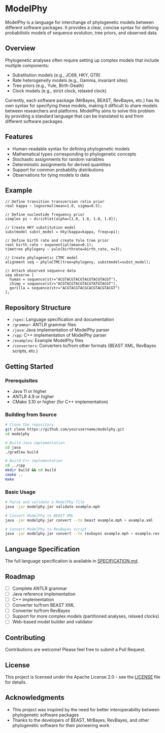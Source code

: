 # ModelPhy

ModelPhy is a language for interchange of phylogenetic models between different software packages. It provides a clear, concise syntax for defining probabilistic models of sequence evolution, tree priors, and observed data.

## Overview

Phylogenetic analyses often require setting up complex models that include multiple components:
- Substitution models (e.g., JC69, HKY, GTR)
- Rate heterogeneity models (e.g., Gamma, invariant sites)
- Tree priors (e.g., Yule, Birth-Death)
- Clock models (e.g., strict clock, relaxed clock)

Currently, each software package (MrBayes, BEAST, RevBayes, etc.) has its own syntax for specifying these models, making it difficult to share models between researchers and platforms. ModelPhy aims to solve this problem by providing a standard language that can be translated to and from different software packages.

## Features

- Human-readable syntax for defining phylogenetic models
- Mathematical types corresponding to phylogenetic concepts
- Stochastic assignments for random variables
- Deterministic assignments for derived quantities
- Support for common probability distributions
- Observations for tying models to data

## Example

```
// Define transition transversion ratio prior
real kappa ~ lognormal(mean=1.0, sigma=0.5);

// Define nucleotide frequency prior
simplex pi ~ dirichlet(alpha=[1.0, 1.0, 1.0, 1.0]);

// Create HKY substitution model
substmodel subst_model = hky(kappa=kappa, freqs=pi);

// Define birth rate and create Yule tree prior
real birth_rate ~ exponential(mean=0.1);
timetree phylogeny ~ yule(birthrate=birth_rate, n=3);

// Create phylogenetic CTMC model
alignment seq ~ phyloCTMC(tree=phylogeny, substmodel=subst_model);

// Attach observed sequence data
seq observe [ 
  human = sequence(str="ACGTACGTACGTACGTACGTACGT"),
  chimp = sequence(str="ACGTACGTACGTACGTATGTACGT"),
  gorilla = sequence(str="ACGTACGTACGCACGTACGTACGT")
];
```

## Repository Structure

- `/spec`: Language specification and documentation
- `/grammar`: ANTLR grammar files
- `/java`: Java implementation of ModelPhy parser
- `/cpp`: C++ implementation of ModelPhy parser
- `/examples`: Example ModelPhy files
- `/converters`: Converters to/from other formats (BEAST XML, RevBayes scripts, etc.)

## Getting Started

### Prerequisites

- Java 11 or higher
- ANTLR 4.9 or higher
- CMake 3.10 or higher (for C++ implementation)

### Building from Source

```bash
# Clone the repository
git clone https://github.com/yourusername/modelphy.git
cd modelphy

# Build Java implementation
cd java
./gradlew build

# Build C++ implementation
cd ../cpp
mkdir build && cd build
cmake ..
make
```

### Basic Usage

```bash
# Parse and validate a ModelPhy file
java -jar modelphy.jar validate example.mph

# Convert ModelPhy to BEAST XML
java -jar modelphy.jar convert --to beast example.mph > example.xml

# Convert ModelPhy to RevBayes script
java -jar modelphy.jar convert --to revbayes example.mph > example.rev
```

## Language Specification

The full language specification is available in [SPECIFICATION.md](./spec/SPECIFICATION.md).

## Roadmap

- [ ] Complete ANTLR grammar
- [ ] Java reference implementation
- [ ] C++ implementation
- [ ] Converter to/from BEAST XML
- [ ] Converter to/from RevBayes
- [ ] Support for more complex models (partitioned analyses, relaxed clocks)
- [ ] Web-based model builder and validator

## Contributing

Contributions are welcome! Please feel free to submit a Pull Request.

## License

This project is licensed under the Apache License 2.0 - see the [LICENSE](LICENSE) file for details.

## Acknowledgments

- This project was inspired by the need for better interoperability between phylogenetic software packages
- Thanks to the developers of BEAST, MrBayes, RevBayes, and other phylogenetic software for their pioneering work
